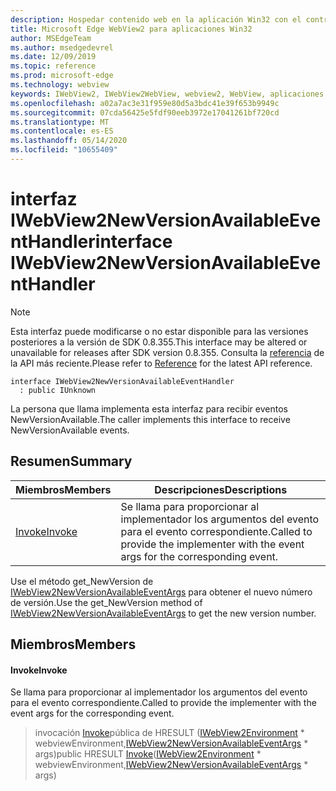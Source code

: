 ```yaml
---
description: Hospedar contenido web en la aplicación Win32 con el control Microsoft Edge WebView2
title: Microsoft Edge WebView2 para aplicaciones Win32
author: MSEdgeTeam
ms.author: msedgedevrel
ms.date: 12/09/2019
ms.topic: reference
ms.prod: microsoft-edge
ms.technology: webview
keywords: IWebView2, IWebView2WebView, webview2, WebView, aplicaciones Win32, Win32, Edge
ms.openlocfilehash: a02a7ac3e31f959e80d5a3bdc41e39f653b9949c
ms.sourcegitcommit: 07cda56425e5fdf90eeb3972e17041261bf720cd
ms.translationtype: MT
ms.contentlocale: es-ES
ms.lasthandoff: 05/14/2020
ms.locfileid: "10655409"
---
```

# <span data-ttu-id="2acb9-104">interfaz IWebView2NewVersionAvailableEventHandler</span><span class="sxs-lookup"><span data-stu-id="2acb9-104">interface IWebView2NewVersionAvailableEventHandler</span></span> 

> [!NOTE]
> <span data-ttu-id="2acb9-105">Esta interfaz puede modificarse o no estar disponible para las versiones posteriores a la versión de SDK 0.8.355.</span><span class="sxs-lookup"><span data-stu-id="2acb9-105">This interface may be altered or unavailable for releases after SDK version 0.8.355.</span></span> <span data-ttu-id="2acb9-106">Consulta la [referencia](../../../webview2-api-reference.md) de la API más reciente.</span><span class="sxs-lookup"><span data-stu-id="2acb9-106">Please refer to [Reference](../../../webview2-api-reference.md) for the latest API reference.</span></span>

```
interface IWebView2NewVersionAvailableEventHandler
  : public IUnknown
```

<span data-ttu-id="2acb9-107">La persona que llama implementa esta interfaz para recibir eventos NewVersionAvailable.</span><span class="sxs-lookup"><span data-stu-id="2acb9-107">The caller implements this interface to receive NewVersionAvailable events.</span></span>

## <span data-ttu-id="2acb9-108">Resumen</span><span class="sxs-lookup"><span data-stu-id="2acb9-108">Summary</span></span>

 <span data-ttu-id="2acb9-109">Miembros</span><span class="sxs-lookup"><span data-stu-id="2acb9-109">Members</span></span>                        | <span data-ttu-id="2acb9-110">Descripciones</span><span class="sxs-lookup"><span data-stu-id="2acb9-110">Descriptions</span></span>
--------------------------------|---------------------------------------------
[<span data-ttu-id="2acb9-111">Invoke</span><span class="sxs-lookup"><span data-stu-id="2acb9-111">Invoke</span></span>](#invoke) | <span data-ttu-id="2acb9-112">Se llama para proporcionar al implementador los argumentos del evento para el evento correspondiente.</span><span class="sxs-lookup"><span data-stu-id="2acb9-112">Called to provide the implementer with the event args for the corresponding event.</span></span>

<span data-ttu-id="2acb9-113">Use el método get_NewVersion de [IWebView2NewVersionAvailableEventArgs](IWebView2NewVersionAvailableEventArgs.md) para obtener el nuevo número de versión.</span><span class="sxs-lookup"><span data-stu-id="2acb9-113">Use the get_NewVersion method of [IWebView2NewVersionAvailableEventArgs](IWebView2NewVersionAvailableEventArgs.md) to get the new version number.</span></span>

## <span data-ttu-id="2acb9-114">Miembros</span><span class="sxs-lookup"><span data-stu-id="2acb9-114">Members</span></span>

#### <span data-ttu-id="2acb9-115">Invoke</span><span class="sxs-lookup"><span data-stu-id="2acb9-115">Invoke</span></span> 

<span data-ttu-id="2acb9-116">Se llama para proporcionar al implementador los argumentos del evento para el evento correspondiente.</span><span class="sxs-lookup"><span data-stu-id="2acb9-116">Called to provide the implementer with the event args for the corresponding event.</span></span>

> <span data-ttu-id="2acb9-117">invocación [Invoke](#invoke)pública de HRESULT ([IWebView2Environment](IWebView2Environment.md) \* webviewEnvironment,[IWebView2NewVersionAvailableEventArgs](IWebView2NewVersionAvailableEventArgs.md) \* args)</span><span class="sxs-lookup"><span data-stu-id="2acb9-117">public HRESULT [Invoke](#invoke)([IWebView2Environment](IWebView2Environment.md) \* webviewEnvironment,[IWebView2NewVersionAvailableEventArgs](IWebView2NewVersionAvailableEventArgs.md) \* args)</span></span>

